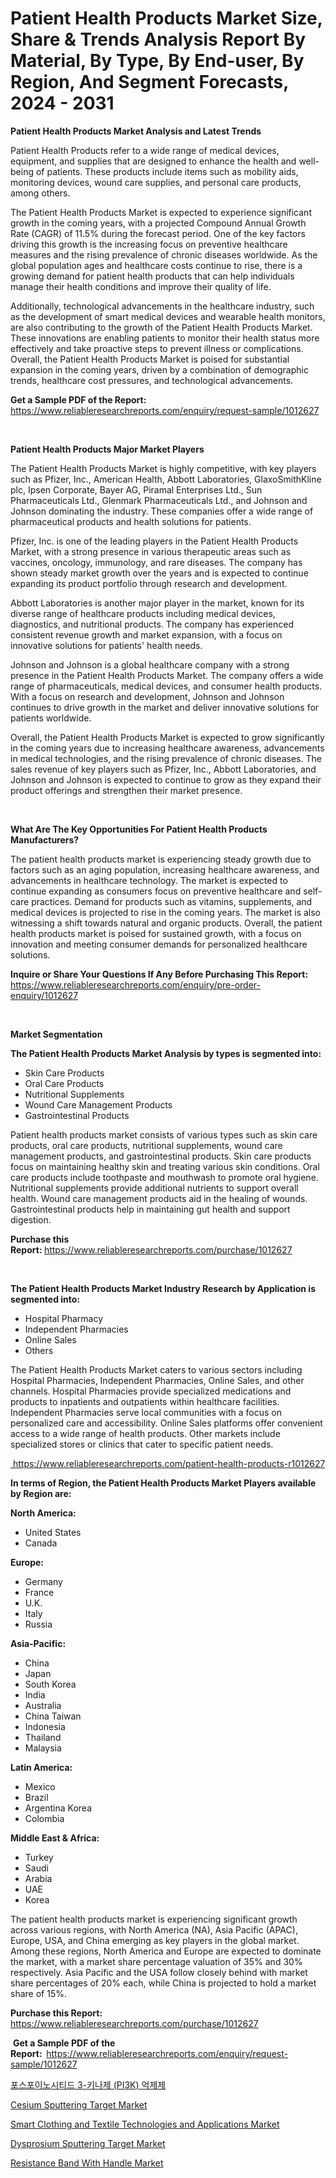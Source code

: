 <p><h1>Patient Health Products Market Size, Share & Trends Analysis Report By Material, By Type, By End-user, By Region, And Segment Forecasts, 2024 - 2031</h1></p><p><strong>Patient Health Products Market Analysis and Latest Trends</strong></p>
<p><p>Patient Health Products refer to a wide range of medical devices, equipment, and supplies that are designed to enhance the health and well-being of patients. These products include items such as mobility aids, monitoring devices, wound care supplies, and personal care products, among others.</p><p>The Patient Health Products Market is expected to experience significant growth in the coming years, with a projected Compound Annual Growth Rate (CAGR) of 11.5% during the forecast period. One of the key factors driving this growth is the increasing focus on preventive healthcare measures and the rising prevalence of chronic diseases worldwide. As the global population ages and healthcare costs continue to rise, there is a growing demand for patient health products that can help individuals manage their health conditions and improve their quality of life.</p><p>Additionally, technological advancements in the healthcare industry, such as the development of smart medical devices and wearable health monitors, are also contributing to the growth of the Patient Health Products Market. These innovations are enabling patients to monitor their health status more effectively and take proactive steps to prevent illness or complications. Overall, the Patient Health Products Market is poised for substantial expansion in the coming years, driven by a combination of demographic trends, healthcare cost pressures, and technological advancements.</p></p>
<p><strong>Get a Sample PDF of the Report:&nbsp;</strong> <a href="https://www.reliableresearchreports.com/enquiry/request-sample/1012627">https://www.reliableresearchreports.com/enquiry/request-sample/1012627</a></p>
<p>&nbsp;</p>
<p><strong>Patient Health Products Major Market Players</strong></p>
<p><p>The Patient Health Products Market is highly competitive, with key players such as Pfizer, Inc., American Health, Abbott Laboratories, GlaxoSmithKline plc, Ipsen Corporate, Bayer AG, Piramal Enterprises Ltd., Sun Pharmaceuticals Ltd., Glenmark Pharmaceuticals Ltd., and Johnson and Johnson dominating the industry. These companies offer a wide range of pharmaceutical products and health solutions for patients.</p><p>Pfizer, Inc. is one of the leading players in the Patient Health Products Market, with a strong presence in various therapeutic areas such as vaccines, oncology, immunology, and rare diseases. The company has shown steady market growth over the years and is expected to continue expanding its product portfolio through research and development.</p><p>Abbott Laboratories is another major player in the market, known for its diverse range of healthcare products including medical devices, diagnostics, and nutritional products. The company has experienced consistent revenue growth and market expansion, with a focus on innovative solutions for patients' health needs.</p><p>Johnson and Johnson is a global healthcare company with a strong presence in the Patient Health Products Market. The company offers a wide range of pharmaceuticals, medical devices, and consumer health products. With a focus on research and development, Johnson and Johnson continues to drive growth in the market and deliver innovative solutions for patients worldwide.</p><p>Overall, the Patient Health Products Market is expected to grow significantly in the coming years due to increasing healthcare awareness, advancements in medical technologies, and the rising prevalence of chronic diseases. The sales revenue of key players such as Pfizer, Inc., Abbott Laboratories, and Johnson and Johnson is expected to continue to grow as they expand their product offerings and strengthen their market presence.</p></p>
<p>&nbsp;</p>
<p><strong>What Are The Key Opportunities For Patient Health Products Manufacturers?</strong></p>
<p><p>The patient health products market is experiencing steady growth due to factors such as an aging population, increasing healthcare awareness, and advancements in healthcare technology. The market is expected to continue expanding as consumers focus on preventive healthcare and self-care practices. Demand for products such as vitamins, supplements, and medical devices is projected to rise in the coming years. The market is also witnessing a shift towards natural and organic products. Overall, the patient health products market is poised for sustained growth, with a focus on innovation and meeting consumer demands for personalized healthcare solutions.</p></p>
<p><strong>Inquire or Share Your Questions If Any Before Purchasing This Report:</strong> <a href="https://www.reliableresearchreports.com/enquiry/pre-order-enquiry/1012627">https://www.reliableresearchreports.com/enquiry/pre-order-enquiry/1012627</a></p>
<p>&nbsp;</p>
<p><strong>Market Segmentation</strong></p>
<p><strong>The Patient Health Products Market Analysis by types is segmented into:</strong></p>
<p><ul><li>Skin Care Products</li><li>Oral Care Products</li><li>Nutritional Supplements</li><li>Wound Care Management Products</li><li>Gastrointestinal Products</li></ul></p>
<p><p>Patient health products market consists of various types such as skin care products, oral care products, nutritional supplements, wound care management products, and gastrointestinal products. Skin care products focus on maintaining healthy skin and treating various skin conditions. Oral care products include toothpaste and mouthwash to promote oral hygiene. Nutritional supplements provide additional nutrients to support overall health. Wound care management products aid in the healing of wounds. Gastrointestinal products help in maintaining gut health and support digestion.</p></p>
<p><strong>Purchase this Report:&nbsp;</strong><a href="https://www.reliableresearchreports.com/purchase/1012627">https://www.reliableresearchreports.com/purchase/1012627</a></p>
<p>&nbsp;</p>
<p><strong>The Patient Health Products Market Industry Research by Application is segmented into:</strong></p>
<p><ul><li>Hospital Pharmacy</li><li>Independent Pharmacies</li><li>Online Sales</li><li>Others</li></ul></p>
<p><p>The Patient Health Products Market caters to various sectors including Hospital Pharmacies, Independent Pharmacies, Online Sales, and other channels. Hospital Pharmacies provide specialized medications and products to inpatients and outpatients within healthcare facilities. Independent Pharmacies serve local communities with a focus on personalized care and accessibility. Online Sales platforms offer convenient access to a wide range of health products. Other markets include specialized stores or clinics that cater to specific patient needs.</p></p>
<p><a href="https://www.reliableresearchreports.com/patient-health-products-r1012627">&nbsp;https://www.reliableresearchreports.com/patient-health-products-r1012627</a></p>
<p><strong>In terms of Region, the Patient Health Products Market Players available by Region are:</strong></p>
<p>
    <p> <strong> North America: </strong>
        <ul>
            <li>United States</li>
            <li>Canada</li>
        </ul>
        </p> 
    <p> <strong> Europe: </strong>
        <ul>
            <li>Germany</li>
            <li>France</li>
            <li>U.K.</li>
            <li>Italy</li>
            <li>Russia</li>
        </ul>
        </p> 
    <p> <strong> Asia-Pacific: </strong>
        <ul>
            <li>China</li>
            <li>Japan</li>
            <li>South Korea</li>
            <li>India</li>
            <li>Australia</li>
            <li>China Taiwan</li>
            <li>Indonesia</li>
            <li>Thailand</li>
            <li>Malaysia</li>
        </ul>
        </p> 
    <p> <strong> Latin America: </strong>
        <ul>
            <li>Mexico</li>
            <li>Brazil</li>
            <li>Argentina Korea</li>
            <li>Colombia</li>
        </ul>
        </p> 
    <p> <strong> Middle East & Africa: </strong>
        <ul>
            <li>Turkey</li>
            <li>Saudi</li>
            <li>Arabia</li>
            <li>UAE</li>
            <li>Korea</li>
        </ul>
    </p>
    </p>
<p><p>The patient health products market is experiencing significant growth across various regions, with North America (NA), Asia Pacific (APAC), Europe, USA, and China emerging as key players in the global market. Among these regions, North America and Europe are expected to dominate the market, with a market share percentage valuation of 35% and 30% respectively. Asia Pacific and the USA follow closely behind with market share percentages of 20% each, while China is projected to hold a market share of 15%.</p></p>
<p><strong>Purchase this Report: </strong><a href="https://www.reliableresearchreports.com/purchase/1012627">https://www.reliableresearchreports.com/purchase/1012627</a></p>
<p>&nbsp;<strong>Get a Sample PDF of the Report:&nbsp;&nbsp;</strong><a href="https://www.reliableresearchreports.com/enquiry/request-sample/1012627">https://www.reliableresearchreports.com/enquiry/request-sample/1012627</a></p>
<p><strong></strong></p>
<p><p><a href="https://github.com/njolsky1/Market-Research-Report-List-2/blob/main/194295783203.md">포스포이노시티드 3-키나제 (PI3K) 억제제</a></p><p><a href="https://github.com/theanastasiyah/Market-Research-Report-List-1/blob/main/cesium-sputtering-target-market.md">Cesium Sputtering Target Market</a></p><p><a href="https://www.linkedin.com/pulse/global-smart-clothing-textile-technologies-applications-iqqpe?trackingId=fo6tYzBrQYK%2BU%2B30Madm3w%3D%3D">Smart Clothing and Textile Technologies and Applications Market</a></p><p><a href="https://github.com/lukmanduiky01/Market-Research-Report-List-1/blob/main/dysprosium-sputtering-target-market.md">Dysprosium Sputtering Target Market</a></p><p><a href="https://www.linkedin.com/pulse/global-resistance-band-handle-market-projected-grow-cagr-fo1wc?trackingId=pAhv1wDqSMqBmOVuIRHLSw%3D%3D">Resistance Band With Handle Market</a></p></p>